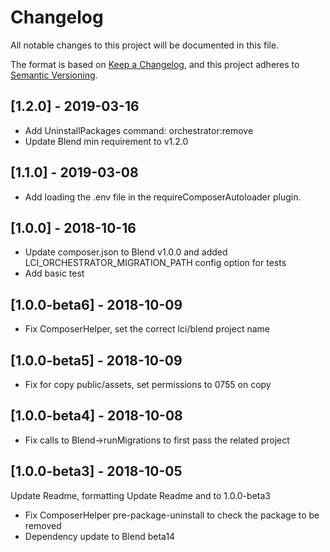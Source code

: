 # Changelog
All notable changes to this project will be documented in this file.

The format is based on [Keep a Changelog](https://keepachangelog.com/en/1.0.0/),
and this project adheres to [Semantic Versioning](https://semver.org/spec/v2.0.0.html).

## [1.2.0] - 2019-03-16

- Add UninstallPackages command: orchestrator:remove
- Update Blend min requirement to v1.2.0

## [1.1.0] - 2019-03-08

- Add loading the .env file in the requireComposerAutoloader plugin.

## [1.0.0] - 2018-10-16

- Update composer.json to Blend v1.0.0 and added LCI_ORCHESTRATOR_MIGRATION_PATH config option for tests
- Add basic test

## [1.0.0-beta6] - 2018-10-09

- Fix ComposerHelper, set the correct lci/blend project name

## [1.0.0-beta5] - 2018-10-09

- Fix for copy public/assets, set permissions to 0755 on copy

## [1.0.0-beta4] - 2018-10-08

- Fix calls to Blend->runMigrations to first pass the related project 

## [1.0.0-beta3] - 2018-10-05

Update Readme, formatting
Update Readme and to 1.0.0-beta3

- Fix ComposerHelper pre-package-uninstall to check the package to be removed
- Dependency update to Blend beta14 